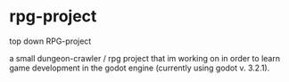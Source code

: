 # rpg-project
top down RPG-project

a small dungeon-crawler / rpg project that im working on in order to learn game development in the godot engine (currently using godot v. 3.2.1).
